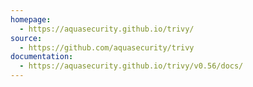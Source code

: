 ```yaml
---
homepage:
  - https://aquasecurity.github.io/trivy/
source:
  - https://github.com/aquasecurity/trivy
documentation:
  - https://aquasecurity.github.io/trivy/v0.56/docs/
---
```

